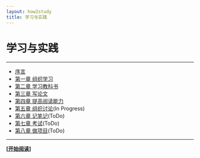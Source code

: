 ```yaml
---
layout: how2study
title: 学习与实践
---
```


# 学习与实践

<h4 id="top"></h4>

***

*   [序言][ref00]
*   [第一章 组织学习][ref01]
*   [第二章 学习教科书][ref02]
*   [第三章 写论文][ref03]
*   [第四章 提高阅读能力][ref04]
*   [第五章 组织讨论][ref05](In Progress)
*   [第六章 记笔记][ref06](ToDo)
*   [第七章 考试][ref07](ToDo)
*   [第八章 做项目][ref08](ToDo)

***

**[[开始阅读][ref00]]**

[ref00]: how2study_0.html '序言'
[ref01]: how2study_1.html '第一章 组织学习'
[ref02]: how2study_2.html '第二章 学习教科书'
[ref03]: how2study_3.html '第三章 写论文'
[ref04]: how2study_4.html '第四章 提高阅读能力'
[ref05]: how2study_5.html '第五章 组织讨论'
[ref06]: how2study_6.html '第六章 记笔记'
[ref07]: how2study_7.html '第七章 考试'
[ref08]: how2study_8.html '第八章 做项目'
